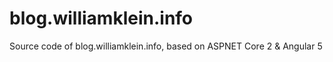 # blog.williamklein.info

Source code of  blog.williamklein.info, based on ASPNET Core 2 & Angular 5
